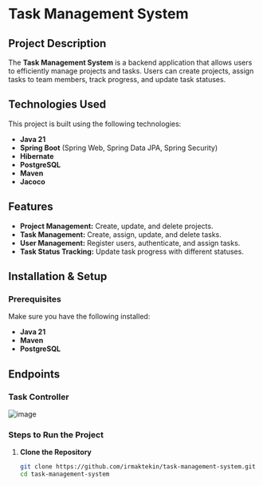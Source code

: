 # Task Management System  

## Project Description  
The **Task Management System** is a backend application that allows users to efficiently manage projects and tasks. Users can create projects, assign tasks to team members, track progress, and update task statuses.  

## Technologies Used  
This project is built using the following technologies:  
- **Java 21**  
- **Spring Boot** (Spring Web, Spring Data JPA, Spring Security)  
- **Hibernate**  
- **PostgreSQL**  
- **Maven**
- **Jacoco**

## Features  
- **Project Management:** Create, update, and delete projects.  
- **Task Management:** Create, assign, update, and delete tasks.  
- **User Management:** Register users, authenticate, and assign tasks.  
- **Task Status Tracking:** Update task progress with different statuses.  

## Installation & Setup  

### Prerequisites  
Make sure you have the following installed:  
- **Java 21**  
- **Maven**  
- **PostgreSQL**

## Endpoints
### Task Controller
![image](https://github.com/user-attachments/assets/e588a940-9cf6-4433-bbba-5e39b5e8bab1)



### Steps to Run the Project  

1. **Clone the Repository**  
   ```sh
   git clone https://github.com/irmaktekin/task-management-system.git
   cd task-management-system

